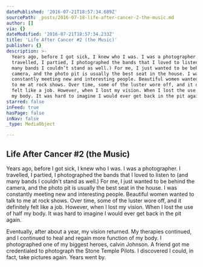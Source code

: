 ```yaml
---
datePublished: '2016-07-21T18:57:34.689Z'
sourcePath: _posts/2016-07-18-life-after-cancer-2-the-music.md
author: []
via: {}
dateModified: '2016-07-21T18:57:34.233Z'
title: 'Life After Cancer #2 (the Music)'
publisher: {}
description: >-
  Years ago, before I got sick, I knew who I was. I was a photographer. I
  travelled, I partied, I photographed the bands that I loved to listen to (and
  many bands I couldn’t stand as well.) For me, I just wanted to be behind the
  camera, and the photo pit is usually the best seat in the house. I was
  constantly meeting new and interesting people. Beautiful women wanted to talk
  to me at rock shows. Over time, some of the luster wore off, and it definitely
  felt like a job. However, when I lost my vision. When I lost the use of half
  my body. It was hard to imagine I would ever get back in the pit again.
starred: false
inFeed: true
hasPage: false
inNav: false
_type: MediaObject

---
```

## Life After Cancer \#2 (the Music)

Years ago, before I got sick, I knew who I was. I was a photographer. I travelled, I partied, I photographed the bands that I loved to listen to (and many bands I couldn't stand as well.) For me, I just wanted to be behind the camera, and the photo pit is usually the best seat in the house. I was constantly meeting new and interesting people. Beautiful women wanted to talk to me at rock shows. Over time, some of the luster wore off, and it definitely felt like a job. However, when I lost my vision. When I lost the use of half my body. It was hard to imagine I would ever get back in the pit again.

Eventually, after about a year, my vision returned. My therapies continued, and I continued to heal and regain more function of my body. I photographed one of my biggest heroes, calvin Johnson. A friend got me credentialed to photograph the Stone Temple Pilots. I discovered I could, in fact, take pictures again. Years went by.